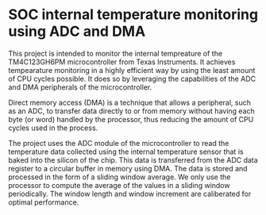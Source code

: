 # SOC internal temperature monitoring using ADC and DMA

This project is intended to monitor the internal tempreature of the TM4C123GH6PM microcontroller from 
Texas Instruments. It achieves tempearature monitoring in a highly efficient way by using the least
amount of CPU cycles possible. It does so by leveraging the capabilities of the ADC and DMA peripherals of
the microcontroller. 

Direct memory access (DMA) is a technique that allows a peripheral, such as an ADC, to transfer data directly to 
or from memory without having each byte (or word) handled by the processor, thus reducing the amount of CPU cycles 
used in the process. 

The project uses the ADC module of the microcontroller to read the temperature data collected using the internal 
temperature sensor that is baked into the silicon of the chip. This data is transferred from the ADC data register 
to a circular buffer in memory using DMA. The data is stored and processed in the form of a sliding window average.
We only use the processor to compute the average of the values in a sliding window periodically. The window length 
and window increment are caliberated for optimal performance. 